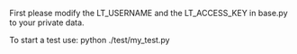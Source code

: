 First please modify the LT_USERNAME and the LT_ACCESS_KEY in base.py to your private data.

To start a test use: python ./test/my_test.py
